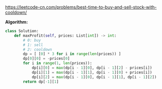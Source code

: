 https://leetcode-cn.com/problems/best-time-to-buy-and-sell-stock-with-cooldown/ <br />

**Algorithm:** <br />
````python
class Solution:
    def maxProfit(self, prices: List[int]) -> int:
    	# 0: buy
    	# 1: sell
    	# 2: cooldown
        dp = [ [0] * 3 for i in range(len(prices)) ]
        dp[0][0] = -prices[0]
        for i in range(1, len(prices)):
            dp[i][0] = max(dp[i - 1][0], dp[i - 1][2] - prices[i])
            dp[i][1] = max(dp[i - 1][1], dp[i - 1][0] + prices[i])
            dp[i][2] = max(dp[i - 1][0], dp[i - 1][1], dp[i - 1][2])
        return dp[-1][1]
````